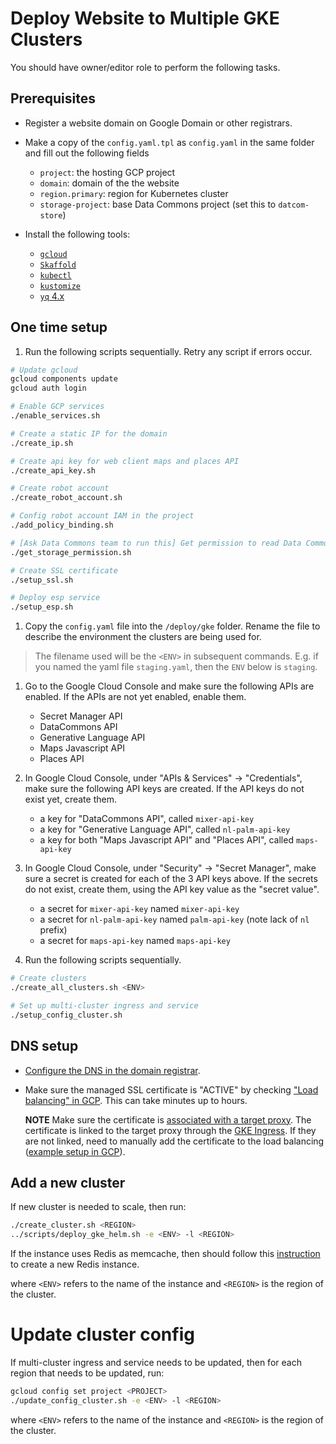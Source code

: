 # Deploy Website to Multiple GKE Clusters

You should have owner/editor role to perform the following tasks.

## Prerequisites

- Register a website domain on Google Domain or other registrars.

- Make a copy of the `config.yaml.tpl` as `config.yaml` in the same folder and fill out the following
  fields

  - `project`: the hosting GCP project
  - `domain`: domain of the the website
  - `region.primary`: region for Kubernetes cluster
  - `storage-project`: base Data Commons project (set this to `datcom-store`)

- Install the following tools:

  - [`gcloud`](https://cloud.google.com/sdk/docs/install)
  - [`Skaffold`](https://skaffold.dev/docs/install/)
  - [`kubectl`](https://kubernetes.io/docs/tasks/tools/install-kubectl/)
  - [`kustomize`](https://kustomize.io/)
  - [`yq` 4.x](https://github.com/mikefarah/yq#install)

## One time setup

1. Run the following scripts sequentially. Retry any script if errors occur.

```bash
# Update gcloud
gcloud components update
gcloud auth login

# Enable GCP services
./enable_services.sh

# Create a static IP for the domain
./create_ip.sh

# Create api key for web client maps and places API
./create_api_key.sh

# Create robot account
./create_robot_account.sh

# Config robot account IAM in the project
./add_policy_binding.sh

# [Ask Data Commons team to run this] Get permission to read Data Commons data
./get_storage_permission.sh

# Create SSL certificate
./setup_ssl.sh

# Deploy esp service
./setup_esp.sh
```

1. Copy the `config.yaml` file into the `/deploy/gke` folder. Rename
the file to describe the environment the clusters are being used for.

> The filename used will be the `<ENV>` in subsequent commands. E.g. if you
> named the yaml file `staging.yaml`, then the `ENV` below is `staging`.

1. Go to the Google Cloud Console and make sure the following APIs are enabled.
   If the APIs are not yet enabled, enable them.
   - Secret Manager API
   - DataCommons API
   - Generative Language API
   - Maps Javascript API
   - Places API

1. In Google Cloud Console, under "APIs & Services" -> "Credentials", make sure
   the following API keys are created. If the API keys do not exist yet, create
   them.
   - a key for "DataCommons API", called `mixer-api-key`
   - a key for "Generative Language API", called `nl-palm-api-key`
   - a key for both "Maps Javascript API" and "Places API", called `maps-api-key`

1. In Google Cloud Console, under "Security" -> "Secret Manager", make sure
   a secret is created for each of the 3 API keys above. If the secrets do not
   exist, create them, using the API key value as the "secret value".
   - a secret for `mixer-api-key` named `mixer-api-key`
   - a secret for `nl-palm-api-key` named `palm-api-key` (note lack of `nl` prefix)
   - a secret for `maps-api-key` named `maps-api-key`

1. Run the following scripts sequentially.
  
```bash
# Create clusters
./create_all_clusters.sh <ENV>

# Set up multi-cluster ingress and service
./setup_config_cluster.sh
```

## DNS setup

- [Configure the DNS in the domain
  registrar](https://cloud.google.com/load-balancing/docs/ssl-certificates/google-managed-certs#update-dns).

- Make sure the managed SSL certificate is "ACTIVE" by checking ["Load
  balancing" in
  GCP](https://pantheon.corp.google.com/net-services/loadbalancing/advanced/sslCertificates/list?project=<PROJECT_ID>&sslCertificateTablesize=50).
  This can take minutes up to hours.

  **NOTE** Make sure the certificate is [associated with a target
  proxy](https://cloud.google.com/load-balancing/docs/ssl-certificates/troubleshooting#certificate-managed-status).
  The certificate is linked to the target proxy through the [GKE
  Ingress](mci.yaml.tpl). If they are not linked, need to manually add the
  certificate to the load balancing ([example setup in GCP](ssl.png)).

## Add a new cluster

If new cluster is needed to scale, then run:

```bash
./create_cluster.sh <REGION>
../scripts/deploy_gke_helm.sh -e <ENV> -l <REGION>
```

If the instance uses Redis as memcache, then should follow this [instruction](../docs/redis.md)
to create a new Redis instance.

where `<ENV>` refers to the name of the instance and `<REGION>` is the region of the cluster.

# Update cluster config

If multi-cluster ingress and service needs to be updated, then for each region that needs to be updated, run:

```bash
gcloud config set project <PROJECT>
./update_config_cluster.sh -e <ENV> -l <REGION>
```

where `<ENV>` refers to the name of the instance and `<REGION>` is the region of the cluster.